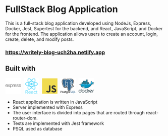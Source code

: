 # FullStack Blog Application

This is a full-stack blog application developed using NodeJs, Express, Docker, Jest, Supertest for the backend, and React, JavaScript, and Docker for the frontend. The application allows users to create an account, login, create, delete, and modify posts.

### https://writely-blog-uch2ha.netlify.app

## Built with
<!-- ICONS found at: ht<rtps://github.com/devicons/devicon/tree/master/icons -->
<div> 
      <img src="https://raw.githubusercontent.com/devicons/devicon/master/icons/express/express-original-wordmark.svg" title="Express" alt="Express" width="50" height="50"/>&nbsp;
      <img src="https://raw.githubusercontent.com/devicons/devicon/master/icons/react/react-original-wordmark.svg" title="React" alt="React" width="50" height="50"/>&nbsp;
       <img src="https://raw.githubusercontent.com/devicons/devicon/master/icons/javascript/javascript-original.svg" title="JS" alt="JS" width="50" height="50"/>&nbsp;
      <img src="https://raw.githubusercontent.com/devicons/devicon/master/icons/postgresql/postgresql-original-wordmark.svg" title="Psql" alt="Psql" width="50" height="50"/>&nbsp;
      <img src="https://raw.githubusercontent.com/devicons/devicon/master/icons/docker/docker-original-wordmark.svg" title="Docker" alt="Docker" width="50" height="50"/>&nbsp;
</div>

- React application is written in JavaScript
- Server implemented with Express
- The user interface is divided into pages that are routed through react-router-dom.
- Tests are implemented with Jest framework
- PSQL used as database
